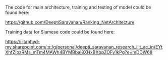 The code for main architecture, training and testing of model could be found here:

https://github.com/DeeptiSaravanan/Ranking_NetArchitecture

Training data for Siamese code could be found here:

https://iiitaphyd-my.sharepoint.com/:x:/g/personal/deepti_saravanan_research_iiit_ac_in/EYtXhfZibzRMs_mTm4MAWh4BYMBbai8XHxBXbpZOFy1kPg?e=mDDW68
